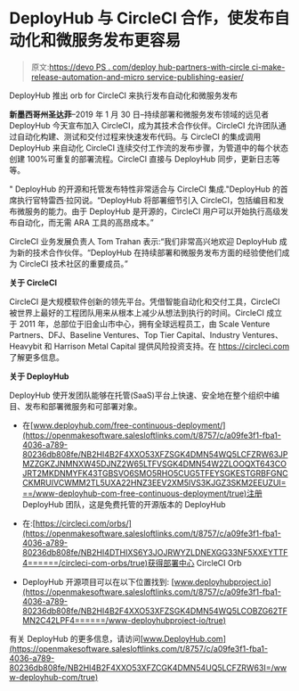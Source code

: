 # DeployHub 与 CircleCI 合作，使发布自动化和微服务发布更容易

> 原文:[https://devo PS . com/deploy hub-partners-with-circle ci-make-release-automation-and-micro service-publishing-easier/](https://devops.com/deployhub-partners-with-circleci-to-make-release-automation-and-microservices-publishing-easier/)

DeployHub 推出 orb for CircleCI 来执行发布自动化和微服务发布

**新墨西哥州圣达菲**–2019 年 1 月 30 日–持续部署和微服务发布领域的远见者 DeployHub 今天宣布加入 CircleCI，成为其技术合作伙伴。CircleCI 允许团队通过自动化构建、测试和交付过程来快速发布代码。与 CircleCI 的集成调用 DeployHub 来自动化 CircleCI 连续交付工作流的发布步骤，为管道中的每个状态创建 100%可重复的部署流程。CircleCI 直接与 DeployHub 同步，更新日志等等。

" DeployHub 的开源和托管发布特性非常适合与 CircleCI 集成."DeployHub 的首席执行官特雷西·拉冈说。“DeployHub 将部署细节引入 CircleCI，包括编目和发布微服务的能力。由于 DeployHub 是开源的，CircleCI 用户可以开始执行高级发布自动化，而无需 ARA 工具的高昂成本。”

CircleCI 业务发展负责人 Tom Trahan 表示:“我们非常高兴地欢迎 DeployHub 成为新的技术合作伙伴。“DeployHub 在持续部署和微服务发布方面的经验使他们成为 CircleCI 技术社区的重要成员。”

**关于 CircleCI**

CircleCI 是大规模软件创新的领先平台。凭借智能自动化和交付工具，CircleCI 被世界上最好的工程团队用来从根本上减少从想法到执行的时间。CircleCI 成立于 2011 年，总部位于旧金山市中心，拥有全球远程员工，由 Scale Venture Partners、DFJ、Baseline Ventures、Top Tier Capital、Industry Ventures、Heavybit 和 Harrison Metal Capital 提供风险投资支持。在 https://circleci.com 了解更多信息。

**关于 DeployHub**

DeployHub 使开发团队能够在托管(SaaS)平台上快速、安全地在整个组织中编目、发布和部署微服务和可部署对象。

*   在[www.deployhub.com/free-continuous-deployment/](https://openmakesoftware.salesloftlinks.com/t/8757/c/a09fe3f1-fba1-4036-a789-80236db808fe/NB2HI4B2F4XXO53XFZSGK4DMN54WQ5LCFZRW63JPMZZGKZJNMNXW45DJNZ2W65LTFVSGK4DMN54W2ZLOOQXT643COJRT2MKDNMYFK43TGBSVO6SMO5RHO5CUG5TFEYSGKESTGRBFGNCCKMRUIVCWMM2TL5UXA22HNZ3EEV2XM5IVS3KJGZ3SKM2EEUZUI===/www-deployhub-com-free-continuous-deployment/true)注册 DeployHub 团队，这是免费托管的开源版本的 DeployHub

*   在:[https://circleci.com/orbs/](https://openmakesoftware.salesloftlinks.com/t/8757/c/a09fe3f1-fba1-4036-a789-80236db808fe/NB2HI4DTHIXS6Y3JOJRWYZLDNEXGG33NF5XXEYTTF4======/circleci-com-orbs/true)获得部署中心 CircleCI Orb
*   DeployHub 开源项目可以在以下位置找到: [www.deployhubproject.io](https://openmakesoftware.salesloftlinks.com/t/8757/c/a09fe3f1-fba1-4036-a789-80236db808fe/NB2HI4B2F4XXO53XFZSGK4DMN54WQ5LCOBZG62TFMN2C42LPF4======/www-deployhubproject-io/true)

有关 DeployHub 的更多信息，请访问[www.DeployHub.com](https://openmakesoftware.salesloftlinks.com/t/8757/c/a09fe3f1-fba1-4036-a789-80236db808fe/NB2HI4B2F4XXO53XFZCGK4DMN54UQ5LCFZRW63I=/www-deployhub-com/true)